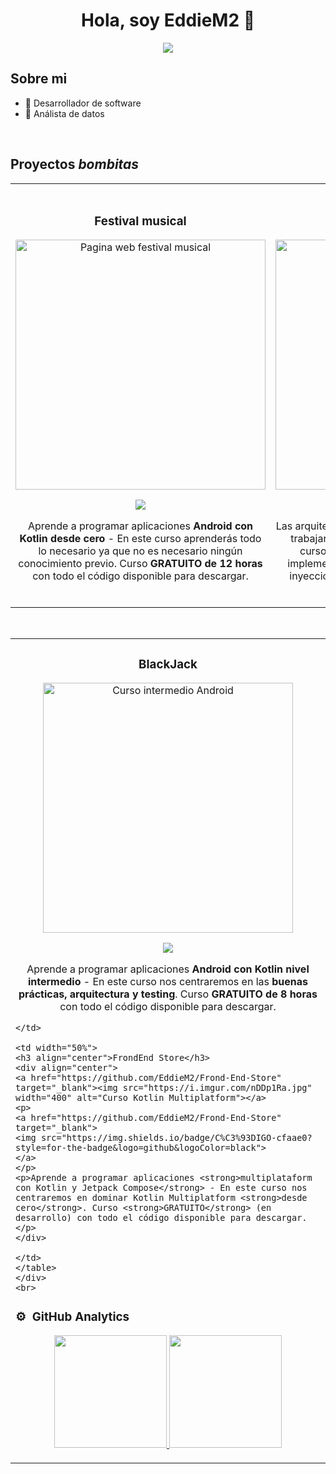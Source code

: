 <div align="center">
    <h1 align="center">Hola, soy EddieM2 👋</h1>
      <img src="https://i.imgur.com/aIqzYuX.png">
    </div>

## Sobre mi

- 📲 Desarrollador de software
- 🎥 Análista de datos
<br>

## Proyectos *bombitas*
<table>
<tr>
    <td width="50%">
    <h3 align="center">Festival musical</h3>
    <div align="center">
    <a href="https://github.com/EddieM2/Festival-Musical" target="_blank"><img src="https://i.imgur.com/Jji0CIE.jpg" width="400" alt="Pagina web festival musical"></a>
    <p>
    <a href="https://github.com/EddieM2/Festival-Musical" target="_blank">
    <img src="https://img.shields.io/badge/CÓDIGO-ff9?style=for-the-badge&logo=github&logoColor=black">
    </a>
    </p>
    <p>Aprende a programar aplicaciones <strong>Android con Kotlin desde cero</strong> - En este curso aprenderás todo lo necesario ya que no es necesario ningún conocimiento previo. Curso <strong>GRATUITO de 12 horas</strong> con todo el código disponible para descargar.</p>
    </div>
                                                                                      
</td>

<td width="50%">
                   <br>
    <h3 align="center">Block de Café</h3>
    <div align="center">                                       
    <a href="https://github.com/EddieM2/BlogDeCafe" target="_blank"><img src="https://i.imgur.com/7uCBigG.jpg" width="400" alt="Block de cafe"></a>
    <br>
    <p>
    <a href="https://github.com/EddieM2/BlogDeCafe" target="_blank">
    <img src="https://img.shields.io/badge/C%C3%93DIGO-80ffaa?style=for-the-badge&logo=github&logoColor=black">
    </a>
    </p>
    </p>Las arquitecturas son <strong>IMPRESCINDIBLES</strong> para poder trabajar como desarrollador/a Android. En este curso, divido por ramas irás aprendiendo a implementar una arquitectura real y robusta con inyección de dependencias, clean architecture, testing y mucho más.</p>
    </div>                                                             
    </table>                                                                                 
    </div>
    <br>

<table>
    <tr>
    <td width="50%">
    <h3 align="center">BlackJack</h3>
    <div align="center">
    <a href="https://github.com/EddieM2/Blackjack" target="_blank"><img src="https://i.imgur.com/V48W0sU.jpg" width="400" alt="Curso intermedio Android"></a>
    <p>
    <a href="https://github.com/EddieM2/Blackjack" target="_blank">
    <img src="https://img.shields.io/badge/CÓDIGO-ff9?style=for-the-badge&logo=github&logoColor=black">
    </a>
    </p>
    <p>Aprende a programar aplicaciones <strong>Android con Kotlin nivel intermedio</strong> - En este curso nos centraremos en las <strong>buenas prácticas, arquitectura y testing</strong>. Curso <strong>GRATUITO de 8 horas</strong> con todo el código disponible para descargar.</p>
    </div>
                                                                                          
    </td>       
    
    <td width="50%">
    <h3 align="center">FrondEnd Store</h3>
    <div align="center">
    <a href="https://github.com/EddieM2/Frond-End-Store" target="_blank"><img src="https://i.imgur.com/nDDp1Ra.jpg" width="400" alt="Curso Kotlin Multiplatform"></a>
    <p>
    <a href="https://github.com/EddieM2/Frond-End-Store" target="_blank">
    <img src="https://img.shields.io/badge/C%C3%93DIGO-cfaae0?style=for-the-badge&logo=github&logoColor=black">
    </a>
    </p>
    <p>Aprende a programar aplicaciones <strong>multiplataform con Kotlin y Jetpack Compose</strong> - En este curso nos centraremos en dominar Kotlin Multiplatform <strong>desde cero</strong>. Curso <strong>GRATUITO</strong> (en desarrollo) con todo el código disponible para descargar.</p>
    </div>
                                                                                          
    </td>  
    </table>                                                                                 
    </div>
    <br>

### ⚙️ &nbsp;GitHub Analytics

<p align="center">
<a href="https://github.com/ArisGuimera">
  <img height="180em" src="https://github-readme-stats-eight-theta.vercel.app/api?username=ArisGuimera&show_icons=true&theme=algolia&include_all_commits=true&count_private=true"/>
  <img height="180em" src="https://github-readme-stats-eight-theta.vercel.app/api/top-langs/?username=ArisGuimera&layout=compact&langs_count=8&theme=algolia"/>
</a>
</p>
